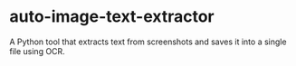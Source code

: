 # auto-image-text-extractor
A Python tool that extracts text from screenshots and saves it into a single file using OCR.
